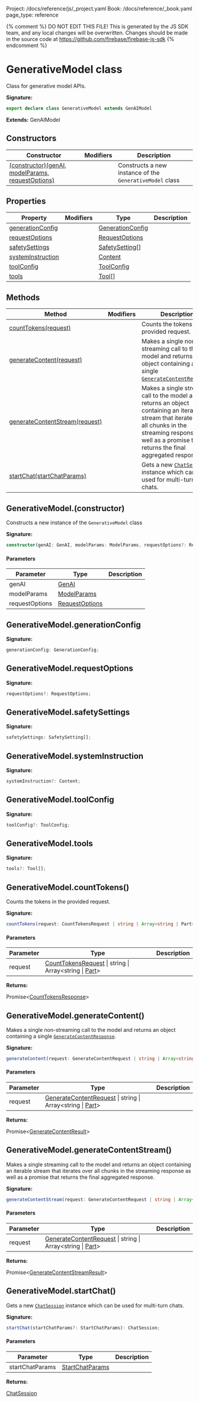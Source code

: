 Project: /docs/reference/js/_project.yaml
Book: /docs/reference/_book.yaml
page_type: reference

{% comment %}
DO NOT EDIT THIS FILE!
This is generated by the JS SDK team, and any local changes will be
overwritten. Changes should be made in the source code at
https://github.com/firebase/firebase-js-sdk
{% endcomment %}

# GenerativeModel class
Class for generative model APIs.

<b>Signature:</b>

```typescript
export declare class GenerativeModel extends GenAIModel 
```
<b>Extends:</b> GenAIModel

## Constructors

|  Constructor | Modifiers | Description |
|  --- | --- | --- |
|  [(constructor)(genAI, modelParams, requestOptions)](./vertexai.generativemodel.md#generativemodelconstructor) |  | Constructs a new instance of the <code>GenerativeModel</code> class |

## Properties

|  Property | Modifiers | Type | Description |
|  --- | --- | --- | --- |
|  [generationConfig](./vertexai.generativemodel.md#generativemodelgenerationconfig) |  | [GenerationConfig](./vertexai.generationconfig.md#generationconfig_interface) |  |
|  [requestOptions](./vertexai.generativemodel.md#generativemodelrequestoptions) |  | [RequestOptions](./vertexai.requestoptions.md#requestoptions_interface) |  |
|  [safetySettings](./vertexai.generativemodel.md#generativemodelsafetysettings) |  | [SafetySetting](./vertexai.safetysetting.md#safetysetting_interface)<!-- -->\[\] |  |
|  [systemInstruction](./vertexai.generativemodel.md#generativemodelsysteminstruction) |  | [Content](./vertexai.content.md#content_interface) |  |
|  [toolConfig](./vertexai.generativemodel.md#generativemodeltoolconfig) |  | [ToolConfig](./vertexai.toolconfig.md#toolconfig_interface) |  |
|  [tools](./vertexai.generativemodel.md#generativemodeltools) |  | [Tool](./vertexai.md#tool)<!-- -->\[\] |  |

## Methods

|  Method | Modifiers | Description |
|  --- | --- | --- |
|  [countTokens(request)](./vertexai.generativemodel.md#generativemodelcounttokens) |  | Counts the tokens in the provided request. |
|  [generateContent(request)](./vertexai.generativemodel.md#generativemodelgeneratecontent) |  | Makes a single non-streaming call to the model and returns an object containing a single <code>[GenerateContentResponse](./vertexai.generatecontentresponse.md#generatecontentresponse_interface)</code>. |
|  [generateContentStream(request)](./vertexai.generativemodel.md#generativemodelgeneratecontentstream) |  | Makes a single streaming call to the model and returns an object containing an iterable stream that iterates over all chunks in the streaming response as well as a promise that returns the final aggregated response. |
|  [startChat(startChatParams)](./vertexai.generativemodel.md#generativemodelstartchat) |  | Gets a new <code>[ChatSession](./vertexai.chatsession.md#chatsession_class)</code> instance which can be used for multi-turn chats. |

## GenerativeModel.(constructor)

Constructs a new instance of the `GenerativeModel` class

<b>Signature:</b>

```typescript
constructor(genAI: GenAI, modelParams: ModelParams, requestOptions?: RequestOptions);
```

#### Parameters

|  Parameter | Type | Description |
|  --- | --- | --- |
|  genAI | [GenAI](./vertexai.genai.md#genai_interface) |  |
|  modelParams | [ModelParams](./vertexai.modelparams.md#modelparams_interface) |  |
|  requestOptions | [RequestOptions](./vertexai.requestoptions.md#requestoptions_interface) |  |

## GenerativeModel.generationConfig

<b>Signature:</b>

```typescript
generationConfig: GenerationConfig;
```

## GenerativeModel.requestOptions

<b>Signature:</b>

```typescript
requestOptions?: RequestOptions;
```

## GenerativeModel.safetySettings

<b>Signature:</b>

```typescript
safetySettings: SafetySetting[];
```

## GenerativeModel.systemInstruction

<b>Signature:</b>

```typescript
systemInstruction?: Content;
```

## GenerativeModel.toolConfig

<b>Signature:</b>

```typescript
toolConfig?: ToolConfig;
```

## GenerativeModel.tools

<b>Signature:</b>

```typescript
tools?: Tool[];
```

## GenerativeModel.countTokens()

Counts the tokens in the provided request.

<b>Signature:</b>

```typescript
countTokens(request: CountTokensRequest | string | Array<string | Part>): Promise<CountTokensResponse>;
```

#### Parameters

|  Parameter | Type | Description |
|  --- | --- | --- |
|  request | [CountTokensRequest](./vertexai.counttokensrequest.md#counttokensrequest_interface) \| string \| Array&lt;string \| [Part](./vertexai.md#part)<!-- -->&gt; |  |

<b>Returns:</b>

Promise&lt;[CountTokensResponse](./vertexai.counttokensresponse.md#counttokensresponse_interface)<!-- -->&gt;

## GenerativeModel.generateContent()

Makes a single non-streaming call to the model and returns an object containing a single <code>[GenerateContentResponse](./vertexai.generatecontentresponse.md#generatecontentresponse_interface)</code>.

<b>Signature:</b>

```typescript
generateContent(request: GenerateContentRequest | string | Array<string | Part>): Promise<GenerateContentResult>;
```

#### Parameters

|  Parameter | Type | Description |
|  --- | --- | --- |
|  request | [GenerateContentRequest](./vertexai.generatecontentrequest.md#generatecontentrequest_interface) \| string \| Array&lt;string \| [Part](./vertexai.md#part)<!-- -->&gt; |  |

<b>Returns:</b>

Promise&lt;[GenerateContentResult](./vertexai.generatecontentresult.md#generatecontentresult_interface)<!-- -->&gt;

## GenerativeModel.generateContentStream()

Makes a single streaming call to the model and returns an object containing an iterable stream that iterates over all chunks in the streaming response as well as a promise that returns the final aggregated response.

<b>Signature:</b>

```typescript
generateContentStream(request: GenerateContentRequest | string | Array<string | Part>): Promise<GenerateContentStreamResult>;
```

#### Parameters

|  Parameter | Type | Description |
|  --- | --- | --- |
|  request | [GenerateContentRequest](./vertexai.generatecontentrequest.md#generatecontentrequest_interface) \| string \| Array&lt;string \| [Part](./vertexai.md#part)<!-- -->&gt; |  |

<b>Returns:</b>

Promise&lt;[GenerateContentStreamResult](./vertexai.generatecontentstreamresult.md#generatecontentstreamresult_interface)<!-- -->&gt;

## GenerativeModel.startChat()

Gets a new <code>[ChatSession](./vertexai.chatsession.md#chatsession_class)</code> instance which can be used for multi-turn chats.

<b>Signature:</b>

```typescript
startChat(startChatParams?: StartChatParams): ChatSession;
```

#### Parameters

|  Parameter | Type | Description |
|  --- | --- | --- |
|  startChatParams | [StartChatParams](./vertexai.startchatparams.md#startchatparams_interface) |  |

<b>Returns:</b>

[ChatSession](./vertexai.chatsession.md#chatsession_class)

